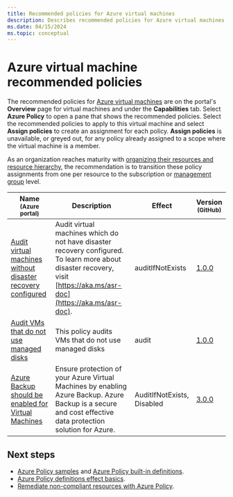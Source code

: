 ```yaml
---
title: Recommended policies for Azure virtual machines
description: Describes recommended policies for Azure virtual machines.
ms.date: 04/15/2024
ms.topic: conceptual
---
```


# Azure virtual machine recommended policies

The recommended policies for [Azure virtual machines](/azure/virtual-machines/) are on the portal's **Overview** page for virtual machines and under the **Capabilities** tab. Select **Azure Policy** to open a pane that shows the recommended policies. Select the recommended policies to apply to this virtual machine and select **Assign policies** to create an assignment for each policy. **Assign policies** is unavailable, or greyed out, for any policy already assigned to a scope where the virtual machine is a member.

As an organization reaches maturity with [organizing their resources and resource hierarchy](/azure/cloud-adoption-framework/ready/azure-best-practices/organize-subscriptions), the recommendation is to transition these policy assignments from one per resource to the subscription or [management group](../../management-groups/index.yml) level.

|Name<br /><sub>(Azure portal)</sub> |Description |Effect |Version<br /><sub>(GitHub)</sub> |
|---|---|---|---|
|[Audit virtual machines without disaster recovery configured](https://portal.azure.com/#blade/Microsoft_Azure_Policy/PolicyDetailBlade/definitionId/%2Fproviders%2FMicrosoft.Authorization%2FpolicyDefinitions%2F0015ea4d-51ff-4ce3-8d8c-f3f8f0179a56) |Audit virtual machines which do not have disaster recovery configured. To learn more about disaster recovery, visit [https://aka.ms/asr-doc](https://aka.ms/asr-doc). |auditIfNotExists |[1.0.0](https://github.com/Azure/azure-policy/blob/master/built-in-policies/policyDefinitions/Compute/RecoveryServices_DisasterRecovery_Audit.json) |
|[Audit VMs that do not use managed disks](https://portal.azure.com/#blade/Microsoft_Azure_Policy/PolicyDetailBlade/definitionId/%2Fproviders%2FMicrosoft.Authorization%2FpolicyDefinitions%2F06a78e20-9358-41c9-923c-fb736d382a4d) |This policy audits VMs that do not use managed disks |audit |[1.0.0](https://github.com/Azure/azure-policy/blob/master/built-in-policies/policyDefinitions/Compute/VMRequireManagedDisk_Audit.json) |
|[Azure Backup should be enabled for Virtual Machines](https://portal.azure.com/#blade/Microsoft_Azure_Policy/PolicyDetailBlade/definitionId/%2Fproviders%2FMicrosoft.Authorization%2FpolicyDefinitions%2F013e242c-8828-4970-87b3-ab247555486d) |Ensure protection of your Azure Virtual Machines by enabling Azure Backup. Azure Backup is a secure and cost effective data protection solution for Azure. |AuditIfNotExists, Disabled |[3.0.0](https://github.com/Azure/azure-policy/blob/master/built-in-policies/policyDefinitions/Backup/VirtualMachines_EnableAzureBackup_Audit.json) |

## Next steps

- [Azure Policy samples](../samples/index.md) and [Azure Policy built-in definitions](../samples/built-in-policies.md).
- [Azure Policy definitions effect basics](../concepts/effect-basics.md).
- [Remediate non-compliant resources with Azure Policy](../how-to/remediate-resources.md).
